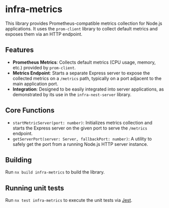# infra-metrics

This library provides Prometheus-compatible metrics collection for Node.js applications. It uses the `prom-client` library to collect default metrics and exposes them via an HTTP endpoint.

## Features

-   **Prometheus Metrics**: Collects default metrics (CPU usage, memory, etc.) provided by `prom-client`.
-   **Metrics Endpoint**: Starts a separate Express server to expose the collected metrics on a `/metrics` path, typically on a port adjacent to the main application port.
-   **Integration**: Designed to be easily integrated into server applications, as demonstrated by its use in the `infra-nest-server` library.

## Core Functions

-   `startMetricServer(port: number)`: Initializes metrics collection and starts the Express server on the given port to serve the `/metrics` endpoint.
-   `getServerPort(server: Server, fallbackPort: number)`: A utility to safely get the port from a running Node.js HTTP server instance.

## Building

Run `nx build infra-metrics` to build the library.

## Running unit tests

Run `nx test infra-metrics` to execute the unit tests via [Jest](https://jestjs.io).
